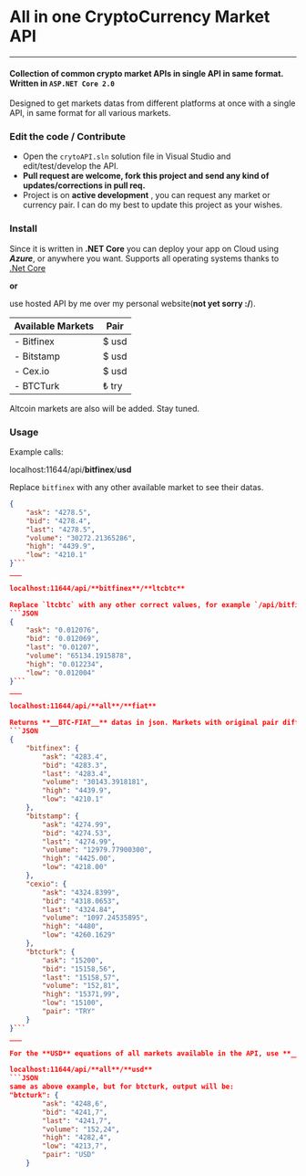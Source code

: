 #  All in one CryptoCurrency Market API
------
#### Collection of common crypto market APIs in single API in same format.  Written in `ASP.NET Core 2.0`

Designed to get markets datas from different platforms at once with a single API, in same format for all various markets.

### Edit the code / Contribute
+ Open the `crytoAPI.sln` solution file in Visual Studio and edit/test/develop the API.
+ **Pull request are welcome, fork this project and send any kind of updates/corrections in pull req.**
+ Project is on __active development__ , you can request any market or currency pair. I can do my best to update this project as your wishes.


### Install
Since it is written in **.NET Core** you can deploy your app on Cloud using *__Azure__*, or anywhere you want. Supports all operating systems thanks to [.Net Core](https://www.microsoft.com/net/core
)

**or**

use hosted API by me over my personal website(__not yet sorry :/__).


| Available Markets | Pair |
| ------------- | ---- |
| - Bitfinex      | $ usd|
| - Bitstamp    |$ usd |
| - Cex.io |$ usd|
| - BTCTurk |₺ try|

Altcoin markets are also will be added. Stay tuned.
### Usage
Example calls:

localhost:11644/api/**bitfinex**/**usd**

Replace `bitfinex` with any other available market to see their datas.

```JSON
{
    "ask": "4278.5",
    "bid": "4278.4",
    "last": "4278.5",
    "volume": "30272.21365286",
    "high": "4439.9",
    "low": "4210.1"
}```
___

localhost:11644/api/**bitfinex**/**ltcbtc**

Replace `ltcbtc` with any other correct values, for example `/api/bitfinex/neobtc` will **not** work due to neo is not a correct call on bitfinex market.
```JSON
{
    "ask": "0.012076",
    "bid": "0.012069",
    "last": "0.01207",
    "volume": "65134.1915878",
    "high": "0.012234",
    "low": "0.012004"
}```
___

localhost:11644/api/**all**/**fiat**

Returns **__BTC-FIAT__** datas in json. Markets with original pair different than `USD` will be returned in original currency, like as `btcturk` in this example. An extra `pair` is also returned with these type of markets.
```JSON
{
    "bitfinex": {
        "ask": "4283.4",
        "bid": "4283.3",
        "last": "4283.4",
        "volume": "30143.3918181",
        "high": "4439.9",
        "low": "4210.1"
    },
    "bitstamp": {
        "ask": "4274.99",
        "bid": "4274.53",
        "last": "4274.99",
        "volume": "12979.77900300",
        "high": "4425.00",
        "low": "4218.00"
    },
    "cexio": {
        "ask": "4324.8399",
        "bid": "4318.0653",
        "last": "4324.84",
        "volume": "1097.24535895",
        "high": "4480",
        "low": "4260.1629"
    },
    "btcturk": {
        "ask": "15200",
        "bid": "15158,56",
        "last": "15158,57",
        "volume": "152,81",
        "high": "15371,99",
        "low": "15100",
        "pair": "TRY"
    }
}```
___

For the **USD** equations of all markets available in the API, use **__/api/all/usd__**

localhost:11644/api/**all**/**usd**
```JSON
same as above example, but for btcturk, output will be:
"btcturk": {
        "ask": "4248,6",
        "bid": "4241,7",
        "last": "4241,7",
        "volume": "152,24",
        "high": "4282,4",
        "low": "4213,7",
        "pair": "USD"
    }
```
